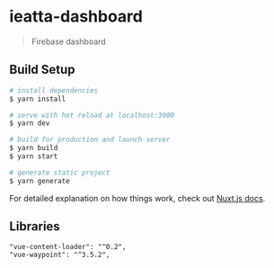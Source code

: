 # ieatta-dashboard

> Firebase dashboard

## Build Setup

``` bash
# install dependencies
$ yarn install

# serve with hot reload at localhost:3000
$ yarn dev

# build for production and launch server
$ yarn build
$ yarn start

# generate static project
$ yarn generate
```

For detailed explanation on how things work, check out [Nuxt.js docs](https://nuxtjs.org).

## Libraries
    "vue-content-loader": "^0.2",
    "vue-waypoint": "^3.5.2",